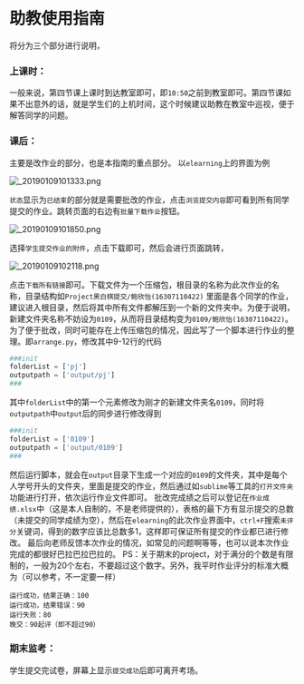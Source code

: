 # 助教使用指南
将分为三个部分进行说明，
### 上课时：
一般来说，第四节课上课时到达教室即可，即`10:50`之前到教室即可。第四节课如果不出意外的话，就是学生们的上机时间，这个时候建议助教在教室中巡视，便于解答同学的问题。
### 课后：
主要是改作业的部分，也是本指南的重点部分。
以`elearning`上的界面为例 

![_20190109101333.png](https://img.ztzl.moe/images/2019/01/08/_20190109101333.png)

`状态`显示为`已结束`的部分就是需要批改的作业，点击`浏览提交内容`即可看到所有同学提交的作业。跳转页面的右边有`批量下载作业`按钮。

![_20190109101850.png](https://img.ztzl.moe/images/2019/01/08/_20190109101850.png)

选择`学生提交作业的附件`，点击下载即可，然后会进行页面跳转，

![_20190109102118.png](https://img.ztzl.moe/images/2019/01/08/_20190109102118.png)

点击`下载所有链接`即可。下载文件为一个压缩包，根目录的名称为此次作业的名称，目录结构如`Project黑白棋提交/鲍欣怡(16307110422)`
里面是各个同学的作业，建议进入根目录，然后将其中所有文件都解压到一个新的文件夹中。为便于说明，新建文件夹名称不妨设为`0109`，从而将目录结构变为`0109/鲍欣怡(16307110422)`。
为了便于批改，同时可能存在上传压缩包的情况，因此写了一个脚本进行作业的整理。即`arrange.py`，修改其中9-12行的代码
```python
###init
folderList = ['pj']
outputpath = ['output/pj']
###
```
其中`folderList`中的第一个元素修改为刚才的新建文件夹名`0109`，同时将`outputpath`中`output`后的同步进行修改得到
```python
###init
folderList = ['0109']
outputpath = ['output/0109']
###
```
然后运行脚本，就会在`output`目录下生成一个对应的`0109`的文件夹，其中是每个人学号开头的文件夹，里面是提交的作业，然后通过如`sublime`等工具的`打开文件夹`功能进行打开，依次运行作业文件即可。
批改完成绩之后可以登记在`作业成绩.xlsx`中（这是本人自制的，不是老师提供的），表格的最下方有显示提交的总数（未提交的同学成绩为空），然后在`elearning`的此次作业界面中，`ctrl+F`搜索`未评分`关键词，得到的数字应该比总数多1，这样即可保证所有提交的作业都已进行修改。
最后向老师反馈本次作业的情况，如常见的问题啊等等，也可以说本次作业完成的都很好巴拉巴拉巴拉的。
PS：关于期末的project，对于满分的个数是有限制的，一般为20个左右，不要超过这个数字。另外，我平时作业评分的标准大概为（可以参考，不一定要一样）
```text
运行成功，结果正确：100
运行成功，结果错误：90
运行失败：80
晚交：90起评（即不超过90）
```
### 期末监考：
学生提交完试卷，屏幕上显示`提交成功`后即可离开考场。
